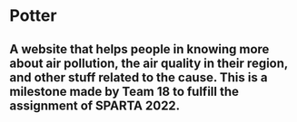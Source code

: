 # Potter


## A website that helps people in knowing more about air pollution, the air quality in their region, and other stuff related to the cause. This is a milestone made by Team 18 to fulfill the assignment of SPARTA 2022.


